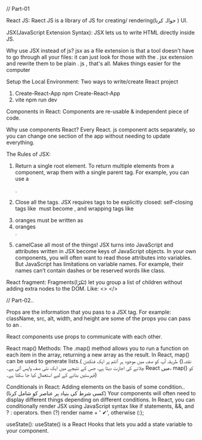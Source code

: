 
// Part-01

React JS: 
Raect JS is a library of JS for creating/ rendering(حوالہ کرنا ) UI.

JSX(JavaScript Extension Syntax):
JSX lets us to write HTML directly inside JS.

Why use JSX instead of js?
jsx as a file extension is that a tool doesn't have to go through all your files: it can just look for those with the . jsx extension and rewrite them to be plain . js , that's all. Makes things easier for the computer

Setup the Local Environment: 
Two ways to write/create React project
1) Create-React-App 
npm Create-React-App
2) vite
npm run dev

Components in React:
Components are re-usable & independent piece of code.

Why use components React?
Every React. js component acts separately, so you can change one section of the app without needing to update everything. 

The Rules of JSX:
1. Return a single root element.
To return multiple elements from a component, wrap them with a single parent tag.
For example, you can use a <div>.

2. Close all the tags.
JSX requires tags to be explicitly closed: self-closing tags like <img> must become <img />, and wrapping tags like <li>oranges must be written as <li>oranges</li>.

3. camelCase all most of the things! 
JSX turns into JavaScript and attributes written in JSX become keys of JavaScript objects. In your own components, you will often want to read those attributes into variables. But JavaScript has limitations on variable names. For example, their names can’t contain dashes or be reserved words like class.

React fragment:
 Fragments(ٹکڑا) let you group a list of children without adding extra nodes to the DOM.
 Like:  <> </>


// Part-02..

 Props are the information that you pass to a JSX tag. 
 For example: className, src, alt, width, and height are some of the props you can pass to an <img>.

React components use props to communicate with each other.

React map() Methods:
The .map() method allows you to run a function on each item in the array, returning a new array as the result. 
In React, map() can be used to generate lists.( نقشہ() طریقہ آپ کو صف میں موجود ہر آئٹم پر ایک فنکشن چلانے کی اجازت دیتا ہے، جس کے نتیجے میں ایک نئی صف واپس آتی ہے۔ React میں، map() کو فہرستیں بنانے کے لیے استعمال کیا جا سکتا ہے۔)

Conditionals in React:
Adding elements on the basis of some  condition.. (کسی شرط کی بنیاد پر عناصر کو شامل کرنا)
Your components will often need to display different things depending on different conditions. In React, you can conditionally render JSX using JavaScript syntax like if statements, &&, and ? : operators.
 then (?) render name + ' ✔', otherwise (:);









useState():
useState() is a React Hooks that lets you add a state variable to your component.

